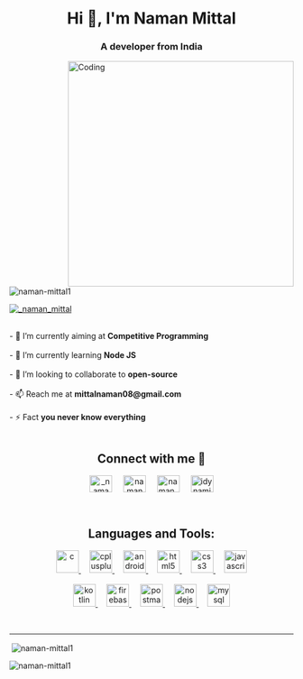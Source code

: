 <!-- [![MasterHead](https://thumbs.gfycat.com/FarOldElephantbeetle-max-1mb.gif)](https://github.com/Naman-Mittal1) --!>
<h1 align="center">Hi 👋, I'm Naman Mittal </h1>
<h3 align="center">A developer from India</h3>
<img align="right" alt="Coding" width="400" src="https://img.etimg.com/thumb/msid-84146056,width-1200,height-900,imgsize-638053,resizemode-8,quality-100/20210706_developer-economy_01.jpg">

<p align="left"> <img src="https://komarev.com/ghpvc/?username=naman-mittal1&label=Profile%20views&color=0e75b6&style=flat" alt="naman-mittal1" /> </p> 

<p align="left"> <a href="https://twitter.com/_naman_mittal" target="blank"><img src="https://img.shields.io/twitter/follow/_naman_mittal?logo=twitter&style=for-the-badge" alt="_naman_mittal" /></a> </p> <br>

- 🔭 I’m currently aiming at <b>Competitive Programming</b> <br> <br>

- 🌱 I’m currently learning <b>Node JS</b> <br> <br>

- 👯 I’m looking to collaborate to <b>open-source</b> <br> <br>

- 📫 Reach me at <b>mittalnaman08@gmail.com</b> <br> <br>

- ⚡ Fact <b>you never know everything</b> <br> <br>

<h2 align="center">Connect with me 🤝 <br> </h2> 
<p align="center">
<a href="https://twitter.com/_naman_mittal" target="blank"><img align="center" src="https://raw.githubusercontent.com/rahuldkjain/github-profile-readme-generator/master/src/images/icons/Social/twitter.svg" alt="_naman_mittal" height="30" width="40" /></a>  &nbsp &nbsp
<a href="https://linkedin.com/in/namanmittal1" target="blank"><img align="center" src="https://raw.githubusercontent.com/rahuldkjain/github-profile-readme-generator/master/src/images/icons/Social/linked-in-alt.svg" alt="namanmittal1" height="30" width="40" /></a>  &nbsp &nbsp
<a href="https://www.codechef.com/users/naman_mittal1" target="blank"><img align="center" src="https://cdn.jsdelivr.net/npm/simple-icons@3.1.0/icons/codechef.svg" alt="naman_mittal1" height="30" width="40" /></a> &nbsp &nbsp
<a href="https://www.leetcode.com/idynamic" target="blank"><img align="center" src="https://raw.githubusercontent.com/rahuldkjain/github-profile-readme-generator/master/src/images/icons/Social/leet-code.svg" alt="idynamic" height="30" width="40" /></a>
</p>
<br>
<h2 align="center">Languages and Tools:</h2>

<p align="center"> </a> <a href="https://www.cprogramming.com/" target="_blank" rel="noreferrer"> <img src="https://raw.githubusercontent.com/devicons/devicon/master/icons/c/c-original.svg" alt="c" width="40" height="40"/> </a> &nbsp &nbsp <a href="https://www.w3schools.com/cpp/" target="_blank" rel="noreferrer"> <img src="https://raw.githubusercontent.com/devicons/devicon/master/icons/cplusplus/cplusplus-original.svg" alt="cplusplus" width="40" height="40"/> </a>  &nbsp &nbsp <a href="https://developer.android.com" target="_blank" rel="noreferrer"> <img src="https://raw.githubusercontent.com/devicons/devicon/master/icons/android/android-original-wordmark.svg" alt="android" width="40" height="40"/> </a> &nbsp &nbsp
<a href="https://www.w3.org/html/" target="_blank" rel="noreferrer"> <img src="https://raw.githubusercontent.com/devicons/devicon/master/icons/html5/html5-original-wordmark.svg" alt="html5" width="40" height="40"/> </a> &nbsp &nbsp <a href="https://www.w3schools.com/css/" target="_blank" rel="noreferrer"> <img src="https://raw.githubusercontent.com/devicons/devicon/master/icons/css3/css3-original-wordmark.svg" alt="css3" width="40" height="40"/> </a> &nbsp &nbsp <a href="https://developer.mozilla.org/en-US/docs/Web/JavaScript" target="_blank" rel="noreferrer"> <img src="https://raw.githubusercontent.com/devicons/devicon/master/icons/javascript/javascript-original.svg" alt="javascript" width="40" height="40"/> </a> <br> <br>
<a href="https://kotlinlang.org" target="_blank" rel="noreferrer"> <img src="https://www.vectorlogo.zone/logos/kotlinlang/kotlinlang-icon.svg" alt="kotlin" width="40" height="40"/> </a> &nbsp &nbsp <a href="https://firebase.google.com/" target="_blank" rel="noreferrer"> <img src="https://www.vectorlogo.zone/logos/firebase/firebase-icon.svg" alt="firebase" width="40" height="40"/> </a> &nbsp &nbsp <a href="https://postman.com" target="_blank" rel="noreferrer"> <img src="https://www.vectorlogo.zone/logos/getpostman/getpostman-icon.svg" alt="postman" width="40" height="40"/> </a> &nbsp &nbsp
<a href="https://nodejs.org" target="_blank" rel="noreferrer"> <img src="https://raw.githubusercontent.com/devicons/devicon/master/icons/nodejs/nodejs-original-wordmark.svg" alt="nodejs" width="40" height="40"/> </a> &nbsp &nbsp <a href="https://www.mysql.com/" target="_blank" rel="noreferrer"> <img src="https://raw.githubusercontent.com/devicons/devicon/master/icons/mysql/mysql-original-wordmark.svg" alt="mysql" width="40" height="40"/> </a>  </p>
<br>
<hr>
<!-- <p><img align="left" src="https://github-readme-stats.vercel.app/api/top-langs?username=naman-mittal1&show_icons=true&locale=en&layout=compact" alt="naman-mittal1" /></p> !-->

<p>&nbsp;<img align="center" src="https://github-readme-stats.vercel.app/api?username=naman-mittal1&show_icons=true&locale=en" alt="naman-mittal1" /></p>

<p><img align="center" src="https://github-readme-streak-stats.herokuapp.com/?user=naman-mittal1&" alt="naman-mittal1" /></p>
